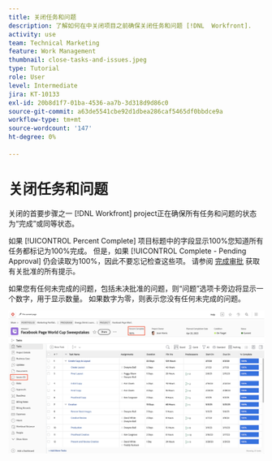 ```yaml
---
title: 关闭任务和问题
description: 了解如何在中关闭项目之前确保关闭任务和问题 [!DNL  Workfront].
activity: use
team: Technical Marketing
feature: Work Management
thumbnail: close-tasks-and-issues.jpeg
type: Tutorial
role: User
level: Intermediate
jira: KT-10133
exl-id: 20b8d1f7-01ba-4536-aa7b-3d318d9d86c0
source-git-commit: a63de5541cbe92d1dbea286caf5465df0bbdce9a
workflow-type: tm+mt
source-wordcount: '147'
ht-degree: 0%

---
```


# 关闭任务和问题

关闭的首要步骤之一 [!DNL Workfront] project正在确保所有任务和问题的状态为“完成”或同等状态。

如果 [!UICONTROL Percent Complete] 项目标题中的字段显示100%您知道所有任务都标记为100%完成。 但是，如果 [!UICONTROL Complete - Pending Approval] 仍会读取为100%，因此不要忘记检查这些项。 请参阅 [完成审批](https://experienceleague.adobe.com/docs/workfront-learn/tutorials-workfront/manage-work/close-a-project/complete-approvals.html) 获取有关批准的所有提示。

如果您有任何未完成的问题，包括未决批准的问题，则“问题”选项卡旁边将显示一个数字，用于显示数量。 如果数字为零，则表示您没有任何未完成的问题。

![项目显示 [!UICONTROL Percent Complete] 和未完成的问题](assets/close-tasks-and-issues.png)
